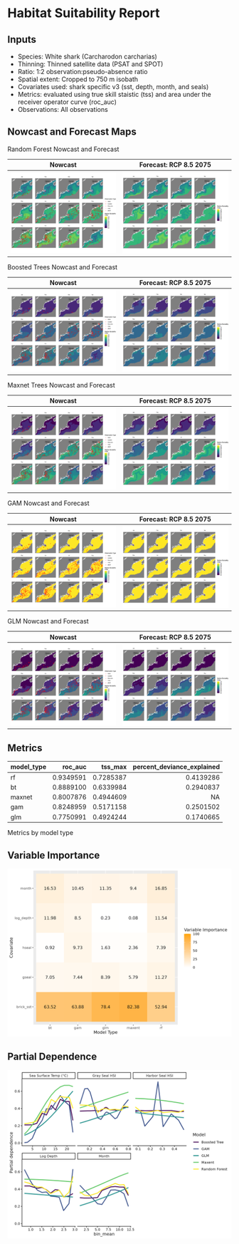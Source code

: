 Habitat Suitability Report
================

## Inputs

- Species: White shark (Carcharodon carcharias)
- Thinning: Thinned satellite data (PSAT and SPOT)
- Ratio: 1:2 observation:pseudo-absence ratio
- Spatial extent: Cropped to 750 m isobath
- Covariates used: shark specific v3 (sst, depth, month, and seals)
- Metrics: evaluated using true skill staistic (tss) and area under the
  receiver operator curve (roc_auc)
- Observations: All observations

## Nowcast and Forecast Maps

Random Forest Nowcast and Forecast

| Nowcast | Forecast: RCP 8.5 2075 |
|:--:|:--:|
| ![](../../../../tidy_reports/versions/c21/100960/c21.100960.01_12_rf_compiled_casts.png) | ![](../../../../tidy_reports/versions/c21/100964/c21.100964.01_12_rf_compiled_casts.png) |

Boosted Trees Nowcast and Forecast

| Nowcast | Forecast: RCP 8.5 2075 |
|:--:|:--:|
| ![](../../../../tidy_reports/versions/c21/100960/c21.100960.01_12_bt_compiled_casts.png) | ![](../../../../tidy_reports/versions/c21/100964/c21.100964.01_12_bt_compiled_casts.png) |

Maxnet Trees Nowcast and Forecast

| Nowcast | Forecast: RCP 8.5 2075 |
|:--:|:--:|
| ![](../../../../tidy_reports/versions/c21/100960/c21.100960.01_12_maxent_compiled_casts.png) | ![](../../../../tidy_reports/versions/c21/100964/c21.100964.01_12_maxent_compiled_casts.png) |

GAM Nowcast and Forecast

| Nowcast | Forecast: RCP 8.5 2075 |
|:--:|:--:|
| ![](../../../../tidy_reports/versions/c21/100960/c21.100960.01_12_gam_compiled_casts.png) | ![](../../../../tidy_reports/versions/c21/100964/c21.100964.01_12_gam_compiled_casts.png) |

GLM Nowcast and Forecast

| Nowcast | Forecast: RCP 8.5 2075 |
|:--:|:--:|
| ![](../../../../tidy_reports/versions/c21/100960/c21.100960.01_12_glm_compiled_casts.png) | ![](../../../../tidy_reports/versions/c21/100964/c21.100964.01_12_glm_compiled_casts.png) |

## Metrics

| model_type |   roc_auc |   tss_max | percent_deviance_explained |
|:-----------|----------:|----------:|---------------------------:|
| rf         | 0.9349591 | 0.7285387 |                  0.4139286 |
| bt         | 0.8889100 | 0.6339984 |                  0.2940837 |
| maxnet     | 0.8007876 | 0.4944609 |                         NA |
| gam        | 0.8248959 | 0.5171158 |                  0.2501502 |
| glm        | 0.7750991 | 0.4924244 |                  0.1740665 |

Metrics by model type

## Variable Importance

![](m21.10096_tidy_compiled_files/figure-gfm/variable_importance-1.png)

## Partial Dependence

![](m21.10096_tidy_compiled_files/figure-gfm/partial_dependence-1.png)

